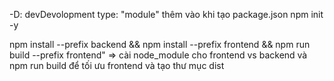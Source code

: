 -D: devDevolopment 
type: "module" thêm vào khi tạo package.json npm init -y 


npm install --prefix backend && npm install --prefix frontend && npm run build --prefix frontend"
=> cài node_module cho frontend vs backend và npm run build để tối ưu frontend và tạo thư mục dist